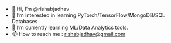 - 👋 Hi, I’m @rishabjadhav
- 👀 I’m interested in learning PyTorch/TensorFlow/MongoDB/SQL Databases
- 🌱 I’m currently learning ML/Data Analytics tools.
- 📫 How to reach me : rishabjadhav@gmail.com

<!---
rishabjadhav/rishabjadhav is a ✨ special ✨ repository because its `README.md` (this file) appears on your GitHub profile.
You can click the Preview link to take a look at your changes.
--->
